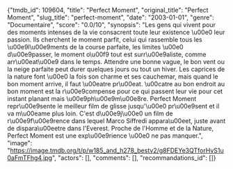 {"tmdb_id": 109604, "title": "Perfect Moment", "original_title": "Perfect Moment", "slug_title": "perfect-moment", "date": "2003-01-01", "genre": "Documentaire", "score": "0.0/10", "synopsis": "Les gens qui vivent pour des moments intenses de la vie consacrent toute leur existence \u00e0 leur passion. Ils cherchent le moment parfit, celui qui rassemble tous les \u00e9l\u00e9ments de la course parfaite, les limites \u00e0 d\u00e9passer, le moment o\u00f9 tout est surr\u00e9aliste, comme arr\u00eat\u00e9 dans le temps. Attendre une bonne vague, le bon vent ou la neige parfaite peut durer quelques jours ou tout un hiver. Les caprices de la nature font \u00e0 la fois son charme et ses cauchemar, mais quand le bon moment arrive, il faut \u00eatre pr\u00eat. \u00catre au bon endroit au bon moment est la r\u00e9compense pour ce qui passent leur vie pour cet instant planant mais \u00e9ph\u00e9m\u00e8re. Perfect Moment repr\u00e9sente le meilleur film de glisse jusqu'\u00e0 pr\u00e9sent et il va m\u00eame plus loin. C'est d\u00e9j\u00e0 un film de r\u00e9f\u00e9rence dans lequel Marco Siffredi appara\u00eet, juste avant de dispara\u00eetre dans l'Everest. Proche de l'Homme et de la Nature, Perfect Moment est une exp\u00e9rience \u00e0 ne pas manquer.", "image": "https://image.tmdb.org/t/p/w185_and_h278_bestv2/g8FDEYe3QTforHvS1u0aFmTFhg4.jpg", "actors": [], "comments": [], "recommandations_id": []}